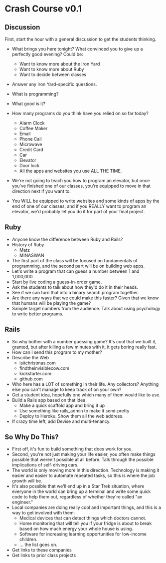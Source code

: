 # Crash Course v0.1

## Discussion

First, start the hour with a general discussion to get the students thinking.

* What brings you here tonight?  What convinced you to give up a perfectly good evening?  Could be:
  * Want to know more about the Iron Yard
  * Want to know more about Ruby
  * Want to decide between classes
* Answer any Iron Yard-specific questions.

* What is programming?
* What good is it?
* How many programs do you think have you relied on so far today?
  * Alarm Clock
  * Coffee Maker
  * Email
  * Phone Call
  * Microwave
  * Credit Card
  * Car
  * Elevator
  * Door lock
  * All the apps and websites you use ALL THE TIME.

* We're not going to teach you how to program an elevator, but once you've finished one of our classes, you're equipped to move in that direction next if you want to.
* You WILL be equipped to write websites and some kinds of apps by the end of one of our classes, and if you REALLY want to program an elevator, we'd probably let you do it for part of your final project.

## Ruby

* Anyone know the difference between Ruby and Rails?
* History of Ruby
  * Matz
  * MINASWAN
* The first part of the class will be focused on fundamentals of programming, and the second part will be on building web apps.
* Let's write a program that can guess a number between 1 and 1,000,000.
* Start by live coding a guess-in-order game.
* Ask the students to talk about how they'd do it in their heads.
* See if we can turn that into a binary search program together.
* Are there any ways that we could make this faster?  Given that we know that humans will be playing the game?
* Sample target numbers from the audience.  Talk about using psychology to write better programs.

## Rails

* So why bother with a number guessing game?  It's cool that we built it, granted, but after killing a few minutes with it, it gets boring really fast.
* How can I send this program to my mother?
* Describe the Web
  * isitchristmas.com
  * findtheinvisiblecow.com
  * kickstarter.com
  * github.com
* Who here has a LOT of something in their life.  Any collectors?  Anything else you can't manage to keep track of on your own?
* Get a student idea, hopefully one which many of them would like to use.
* Build a Rails app based on that idea.
  * Make a quick scaffold app and bring it up
  * Use something like rails_admin to make it semi-pretty
  * Deploy to Heroku.  Show them all the web address.
* If crazy time left, add Devise and multi-tenancy.

## So Why Do This?

* First off, it's fun to build something that does work for you.  
* Second, you're not just making your life easier, you often make things possible that weren't possible at all before.  Talk through the possible implications of self-driving cars.
* The world is only moving more in this direction.  Technology is making it easier and easier to automate repeated tasks, so this is where the job growth will be.
* It's also possible that we'll end up in a Star Trek situation, where everyone in the world can bring up a terminal and write some quick code to help them out, regardless of whether they're called "an engineer."
* Local companies are doing really cool and important things, and this is a way to get involved with them:
  * Medical devices that can detect things which doctors cannot.
  * Home monitoring that will tell you if your fridge is about to break based on how much energy your whole house is using.
  * Software for increasing learning opportunities for low-income children.
  * ... the list goes on.
* Get links to these companies
* Get links to prior class projects
